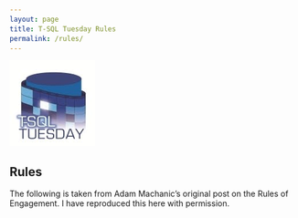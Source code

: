 ```yaml
---
layout: page
title: T-SQL Tuesday Rules
permalink: /rules/
---
```


![T-SQL Tuesday Logo](/assets/img/logos/tsqltuesday.jpg)

## Rules
The following is taken from Adam Machanic’s original post on the Rules of Engagement. I have reproduced this here with permission.